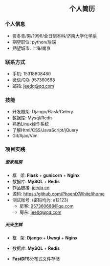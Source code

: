 <center><h2>个人简历</h2></center>

### 个人信息  
* 贾冬青/男/1996/全日制本科/济南大学化学系  
* 期望职位: python/后端  
* 期望城市: 上海/南京  
### 联系方式  
* 手机: 15318808480  
* 微信/QQ: 957360688  
* 邮箱: jeedq@qq.com  
### 技能  
- 开发框架: Django/Flask/Celery
- 数据库: Mysql/Redis  
- 熟悉Linux操作系统  
- 了解Html/CSS/JavaScript/jQuery  
- Git/Ajax/Vim  

### 项目实践  

##### 爱家租房
- 框 &nbsp; 架: **Flask** + **gunicorn** + **Nginx**  
- 数据库: **MySQL** + **Redis**  
- 作品链接: [jeedq.cn](jeedq.cn)  
- 源码: https://github.com/PhoeniXWhite/ihome
- 测试账号: (密码均为: a12123)
    - 房客: 
    957360688@qq.com
    - 房东:
    jeedq@qq.com



##### 天天生鲜  
- 框 &nbsp; 架: **Django** + **Uwsgi** + **Nginx**  

- 数据库: **MySQL** + **Redis**  

- **FastDFS**分布式文件存储  






